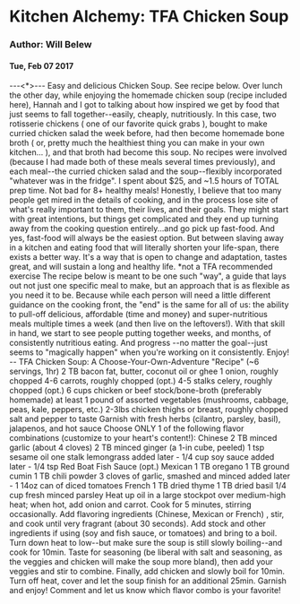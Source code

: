 # Kitchen Alchemy: TFA Chicken Soup
### Author: Will Belew
#### Tue, Feb 07 2017
---<*>---
                Easy and delicious Chicken Soup. See recipe below.           Over lunch the other day, while enjoying the homemade chicken soup (recipe included here), Hannah and I got to talking about how inspired we get by food that just seems to fall together--easily, cheaply, nutritiously. In this case, two rotisserie chickens ( one of our favorite quick grabs ), bought to make curried chicken salad the week before, had then become homemade bone broth ( or, pretty much the healthiest thing you can make in your own kitchen... ), and that broth had become this soup.  No recipes were involved (because I had made both of these meals several times previously), and each meal--the curried chicken salad and the soup--flexibly incorporated "whatever was in the fridge". I spent about $25, and ~1.5 hours of TOTAL prep time. Not bad for 8+  healthy  meals! Honestly, I believe that too many people get mired in the details of cooking, and in the process lose site of what's really important to them, their lives, and their goals. They might start with great intentions, but things get complicated and they end up turning away from the cooking question entirely...and go pick up fast-food.   And yes, fast-food will always be the  easiest  option. But between slaving away in a kitchen and eating food that will literally shorten your life-span, there exists a better way. It's a way that is open to change and adaptation, tastes great, and will sustain a long and healthy life.                    *not a TFA recommended exercise         The recipe below is meant to be one such "way", a guide that lays out not just one specific meal to make, but an approach that is as flexible as you need it to be. Because while each person will need a little different guidance on the cooking front, the "end" is the same for all of us: the ability to pull-off delicious, affordable (time  and  money) and super-nutritious meals multiple times a week (and then live on the leftovers!). With that skill in hand, we start to see people putting together weeks, and months, of consistently nutritious eating. And  progress --no matter the goal--just seems to "magically happen" when you're working on it consistently. Enjoy! -- TFA Chicken Soup: A Choose-Your-Own-Adventure "Recipe" (~6 servings, 1hr) 2 TB bacon fat, butter, coconut oil or ghee 1 onion, roughly chopped 4-6 carrots, roughly chopped (opt.) 4-5 stalks celery, roughly chopped (opt.) 6 cups chicken or beef stock/bone-broth (preferably homemade) at least 1 pound of assorted vegetables (mushrooms, cabbage, peas, kale, peppers, etc.) 2-3lbs chicken thighs or breast, roughly chopped salt and pepper to taste Garnish with fresh herbs (cilantro, parsley, basil), jalapenos, and hot sauce Choose ONLY 1 of the following flavor combinations  (customize to your heart's content!): Chinese 2 TB minced garlic (about 4 cloves) 2 TB minced ginger (a 1-in cube, peeled) 1 tsp sesame oil one stalk lemongrass added later - 1/4 cup soy sauce added later - 1/4 tsp Red Boat Fish Sauce (opt.) Mexican 1 TB oregano 1 TB ground cumin 1 TB chili powder 3 cloves of garlic, smashed and minced added later - 1 14oz can of diced tomatoes French 1 TB dried thyme 1 TB dried basil 1/4 cup fresh minced parsley Heat up oil in a large stockpot over medium-high heat; when hot, add onion and carrot. Cook for 5 minutes, stirring occasionally. Add  flavoring ingredients (Chinese, Mexican or French) , stir, and cook until very fragrant (about 30 seconds). Add stock and other ingredients if using (soy and fish sauce, or tomatoes) and bring to a boil. Turn down heat to low--but make sure the soup is still slowly boiling--and cook for 10min.  Taste for seasoning (be liberal with salt and seasoning, as the veggies and chicken will make the soup more bland), then add your veggies and stir to combine. Finally, add chicken and slowly boil for 10min. Turn off heat, cover and let the soup finish for an additional 25min. Garnish and enjoy! Comment and let us know which flavor combo is your favorite!
                        
